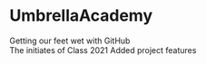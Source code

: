 # UmbrellaAcademy
Getting our feet wet with GitHub  
The initiates of Class 2021
Added project features
